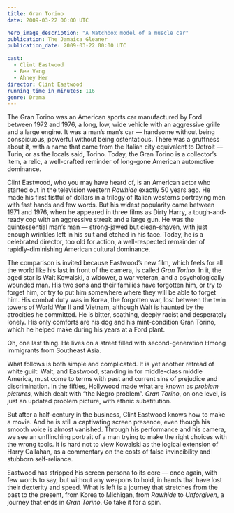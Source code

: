 ```yaml
---
title: Gran Torino
date: 2009-03-22 00:00 UTC

hero_image_description: "A Matchbox model of a muscle car"
publication: The Jamaica Gleaner
publication_date: 2009-03-22 00:00 UTC

cast:
  - Clint Eastwood
  - Bee Vang
  - Ahney Her
director: Clint Eastwood
running_time_in_minutes: 116
genre: Drama
---
```


The Gran Torino was an American sports car manufactured by Ford between 1972 and
1976, a long, low, wide vehicle with an aggressive grille and a large engine. It
was a man’s man’s car — handsome without being conspicuous, powerful without
being ostentatious. There was a gruffness about it, with a name that came from
the Italian city equivalent to Detroit — Turin, or as the locals said, Torino.
Today, the Gran Torino is a collector’s item, a relic, a well-crafted reminder
of long-gone American automotive dominance.

Clint Eastwood, who you may have heard of, is an American actor who started out
in the television western _Rawhide_ exactly 50 years ago. He made his first
fistful of dollars in a trilogy of Italian westerns portraying men with fast
hands and few words. But his widest popularity came between 1971 and 1976, when
he appeared in three films as Dirty Harry, a tough-and-ready cop with an
aggressive streak and a large gun. He was the quintessential man’s man —
strong-jawed but clean-shaven, with just enough wrinkles left in his suit and
etched in his face. Today, he is a celebrated director, too old for action, a
well-respected remainder of rapidly-diminishing American cultural dominance.

The comparison is invited because Eastwood’s new film, which feels for all the
world like his last in front of the camera, is called _Gran Torino_. In it, the
aged star is Walt Kowalski, a widower, a war veteran, and a psychologically
wounded man. His two sons and their families have forgotten him, or try to
forget him, or try to put him somewhere where they will be able to forget him.
His combat duty was in Korea, the forgotten war, lost between the twin towers of
World War II and Vietnam, although Walt is haunted by the atrocities he
committed. He is bitter, scathing, deeply racist and desperately lonely. His
only comforts are his dog and his mint-condition Gran Torino, which he helped
make during his years at a Ford plant.

Oh, one last thing. He lives on a street filled with second-generation Hmong
immigrants from Southeast Asia.

What follows is both simple and complicated. It is yet another retread of white
guilt: Walt, and Eastwood, standing in for middle-class middle America, must
come to terms with past and current sins of prejudice and discrimination. In the
fifties, Hollywood made what are known as _problem pictures_, which dealt with
“the Negro problem”. _Gran Torino_, on one level, is just an updated problem
picture, with ethnic substitution.

But after a half-century in the business, Clint Eastwood knows how to make a
movie. And he is still a captivating screen presence, even though his smooth
voice is almost vanished. Through his performance and his camera, we see an
unflinching portrait of a man trying to make the right choices with the wrong
tools. It is hard not to view Kowalski as the logical extension of Harry
Callahan, as a commentary on the costs of false invincibility and stubborn
self-reliance.

Eastwood has stripped his screen persona to its core — once again, with few
words to say, but without any weapons to hold, in hands that have lost their
dexterity and speed. What is left is a journey that stretches from the past to
the present, from Korea to Michigan, from _Rawhide_ to _Unforgiven_, a journey
that ends in _Gran Torino_. Go take it for a spin.
